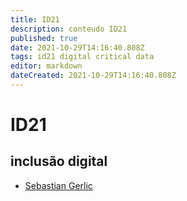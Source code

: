 ```yaml
---
title: ID21
description: conteudo ID21
published: true
date: 2021-10-29T14:16:40.808Z
tags: id21 digital critical data
editor: markdown
dateCreated: 2021-10-29T14:16:40.808Z
---
```


# ID21

## inclusão digital

- [Sebastian Gerlic](/resursos/id21-sebastian-gerlic)
